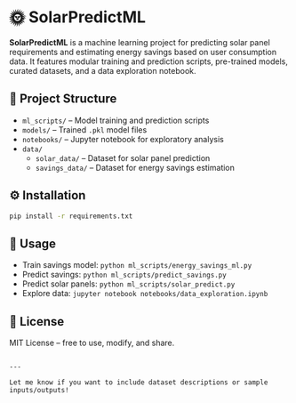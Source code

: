 # 🌞 SolarPredictML

**SolarPredictML** is a machine learning project for predicting solar panel requirements and estimating energy savings based on user consumption data. It features modular training and prediction scripts, pre-trained models, curated datasets, and a data exploration notebook.

## 📁 Project Structure

- `ml_scripts/` – Model training and prediction scripts  
- `models/` – Trained `.pkl` model files  
- `notebooks/` – Jupyter notebook for exploratory analysis  
- `data/`  
  - `solar_data/` – Dataset for solar panel prediction  
  - `savings_data/` – Dataset for energy savings estimation  

## ⚙️ Installation

```bash
pip install -r requirements.txt
````

## 🚀 Usage

* Train savings model: `python ml_scripts/energy_savings_ml.py`
* Predict savings: `python ml_scripts/predict_savings.py`
* Predict solar panels: `python ml_scripts/solar_predict.py`
* Explore data: `jupyter notebook notebooks/data_exploration.ipynb`

## 📄 License

MIT License – free to use, modify, and share.

```

---

Let me know if you want to include dataset descriptions or sample inputs/outputs!
```
